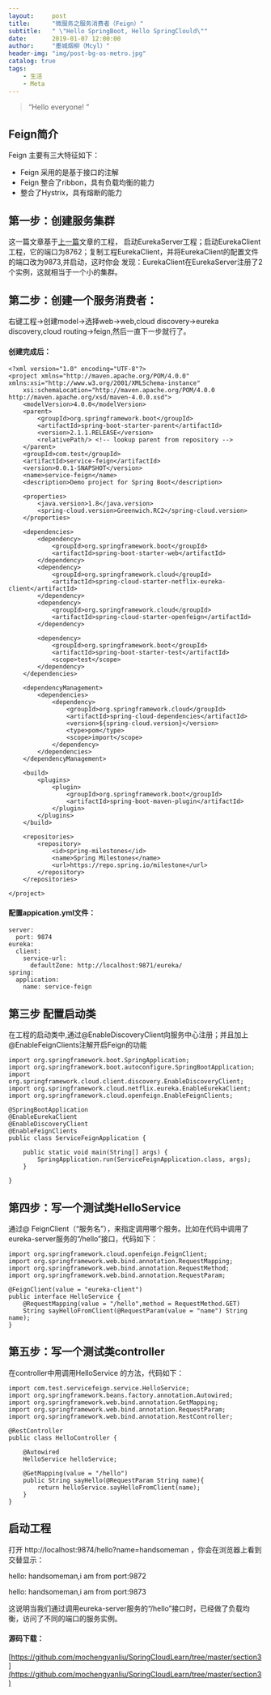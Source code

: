 ```yaml
---
layout:     post
title:      "微服务之服务消费者（Feign）"
subtitle:   " \"Hello SpringBoot, Hello SpringClould\""
date:       2019-01-07 12:00:00
author:     "墨城烟柳（Mcyl）"
header-img: "img/post-bg-os-metro.jpg"
catalog: true
tags:
    - 生活
    - Meta
---
```


> “Hello everyone! ”


## Feign简介

Feign 主要有三大特征如下：

-  Feign 采用的是基于接口的注解
-  Feign 整合了ribbon，具有负载均衡的能力
-  整合了Hystrix，具有熔断的能力


## 第一步：创建服务集群

这一篇文章基于[上一篇](https://mochengyanliu.github.io/2018/10/31/微服务之服务注册与发现-Eureka-2018/)文章的工程，
启动EurekaServer工程；启动EurekaClient工程，它的端口为8762；复制工程EurekaClient，并将EurekaClient的配置文件的端口改为9873,并启动，这时你会
发现：EurekaClient在EurekaServer注册了2个实例，这就相当于一个小的集群。


## 第二步：创建一个服务消费者： 

右键工程->创建model->选择web->web,cloud discovery->eureka discovery,cloud routing->feign,然后一直下一步就行了。

####  创建完成后：

	<?xml version="1.0" encoding="UTF-8"?>
	<project xmlns="http://maven.apache.org/POM/4.0.0" xmlns:xsi="http://www.w3.org/2001/XMLSchema-instance"
		xsi:schemaLocation="http://maven.apache.org/POM/4.0.0 http://maven.apache.org/xsd/maven-4.0.0.xsd">
		<modelVersion>4.0.0</modelVersion>
		<parent>
			<groupId>org.springframework.boot</groupId>
			<artifactId>spring-boot-starter-parent</artifactId>
			<version>2.1.1.RELEASE</version>
			<relativePath/> <!-- lookup parent from repository -->
		</parent>
		<groupId>com.test</groupId>
		<artifactId>service-feign</artifactId>
		<version>0.0.1-SNAPSHOT</version>
		<name>service-feign</name>
		<description>Demo project for Spring Boot</description>

		<properties>
			<java.version>1.8</java.version>
			<spring-cloud.version>Greenwich.RC2</spring-cloud.version>
		</properties>

		<dependencies>
			<dependency>
				<groupId>org.springframework.boot</groupId>
				<artifactId>spring-boot-starter-web</artifactId>
			</dependency>
			<dependency>
				<groupId>org.springframework.cloud</groupId>
				<artifactId>spring-cloud-starter-netflix-eureka-client</artifactId>
			</dependency>
			<dependency>
				<groupId>org.springframework.cloud</groupId>
				<artifactId>spring-cloud-starter-openfeign</artifactId>
			</dependency>

			<dependency>
				<groupId>org.springframework.boot</groupId>
				<artifactId>spring-boot-starter-test</artifactId>
				<scope>test</scope>
			</dependency>
		</dependencies>

		<dependencyManagement>
			<dependencies>
				<dependency>
					<groupId>org.springframework.cloud</groupId>
					<artifactId>spring-cloud-dependencies</artifactId>
					<version>${spring-cloud.version}</version>
					<type>pom</type>
					<scope>import</scope>
				</dependency>
			</dependencies>
		</dependencyManagement>

		<build>
			<plugins>
				<plugin>
					<groupId>org.springframework.boot</groupId>
					<artifactId>spring-boot-maven-plugin</artifactId>
				</plugin>
			</plugins>
		</build>

		<repositories>
			<repository>
				<id>spring-milestones</id>
				<name>Spring Milestones</name>
				<url>https://repo.spring.io/milestone</url>
			</repository>
		</repositories>

	</project>


	

#### 配置appication.yml文件：

	server:
	  port: 9874
	eureka:
	  client:
		service-url:
		  defaultZone: http://localhost:9871/eureka/
	spring:
	  application:
		name: service-feign


## 第三步 配置启动类

在工程的启动类中,通过@EnableDiscoveryClient向服务中心注册；并且加上@EnableFeignClients注解开启Feign的功能

	import org.springframework.boot.SpringApplication;
	import org.springframework.boot.autoconfigure.SpringBootApplication;
	import org.springframework.cloud.client.discovery.EnableDiscoveryClient;
	import org.springframework.cloud.netflix.eureka.EnableEurekaClient;
	import org.springframework.cloud.openfeign.EnableFeignClients;

	@SpringBootApplication
	@EnableEurekaClient
	@EnableDiscoveryClient
	@EnableFeignClients
	public class ServiceFeignApplication {

		public static void main(String[] args) {
			SpringApplication.run(ServiceFeignApplication.class, args);
		}

	}


## 第四步：写一个测试类HelloService

通过@ FeignClient（“服务名”），来指定调用哪个服务。比如在代码中调用了eureka-server服务的“/hello”接口，代码如下：

	import org.springframework.cloud.openfeign.FeignClient;
	import org.springframework.web.bind.annotation.RequestMapping;
	import org.springframework.web.bind.annotation.RequestMethod;
	import org.springframework.web.bind.annotation.RequestParam;

	@FeignClient(value = "eureka-client")
	public interface HelloService {
		@RequestMapping(value = "/hello",method = RequestMethod.GET)
		String sayHelloFromClient(@RequestParam(value = "name") String name);
	}

## 第五步：写一个测试类controller

在controller中用调用HelloService 的方法，代码如下：

	import com.test.servicefeign.service.HelloService;
	import org.springframework.beans.factory.annotation.Autowired;
	import org.springframework.web.bind.annotation.GetMapping;
	import org.springframework.web.bind.annotation.RequestParam;
	import org.springframework.web.bind.annotation.RestController;

	@RestController
	public class HelloController {

		@Autowired
		HelloService helloService;

		@GetMapping(value = "/hello")
		public String sayHello(@RequestParam String name){
			return helloService.sayHelloFromClient(name);
		}
	}

## 启动工程

打开 http://localhost:9874/hello?name=handsomeman ，你会在浏览器上看到交替显示：

hello: handsomeman,i am from port:9872

hello: handsomeman,i am from port:9873

这说明当我们通过调用eureka-server服务的“/hello”接口时，已经做了负载均衡，访问了不同的端口的服务实例。

####  源码下载：

[https://github.com/mochengyanliu/SpringCloudLearn/tree/master/section3](https://github.com/mochengyanliu/SpringCloudLearn/tree/master/section3)

